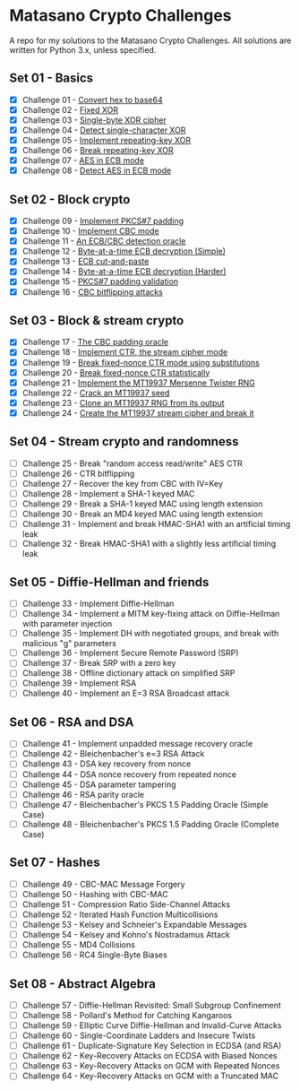 # Matasano Crypto Challenges

A repo for my solutions to the Matasano Crypto Challenges.
All solutions are written for Python 3.x, unless specified.

## Set 01 - Basics
- [x] Challenge 01 - [Convert hex to base64](https://github.com/xab13r/cryptopals/blob/master/set01challenge01.py)
- [x] Challenge 02 - [Fixed XOR](https://github.com/xab13r/cryptopals/blob/master/set01challenge02.py)
- [x] Challenge 03 - [Single-byte XOR cipher](https://github.com/xab13r/cryptopals/blob/master/set01challenge03.py)
- [x] Challenge 04 - [Detect single-character XOR](https://github.com/xab13r/cryptopals/blob/master/set01challenge04.py)
- [x] Challenge 05 - [Implement repeating-key XOR](https://github.com/xab13r/cryptopals/blob/master/set01challenge05.py)
- [x] Challenge 06 - [Break repeating-key XOR](https://github.com/xab13r/cryptopals/blob/master/set01challenge06.py)
- [x] Challenge 07 - [AES in ECB mode](https://github.com/xab13r/cryptopals/blob/master/set01challenge07.py)
- [x] Challenge 08 - [Detect AES in ECB mode](https://github.com/xab13r/cryptopals/blob/master/set01challenge08.py)

## Set 02 - Block crypto
- [x] Challenge 09 - [Implement PKCS#7 padding](https://github.com/xab13r/cryptopals/blob/master/set02challenge09.py)
- [x] Challenge 10 - [Implement CBC mode](https://github.com/xab13r/cryptopals/blob/master/set02challenge10.py)
- [x] Challenge 11 - [An ECB/CBC detection oracle](https://github.com/xab13r/cryptopals/blob/master/set02challenge11.py)
- [x] Challenge 12 - [Byte-at-a-time ECB decryption (Simple)](https://github.com/xab13r/cryptopals/blob/master/set02challenge12.py)
- [x] Challenge 13 - [ECB cut-and-paste](https://github.com/xab13r/cryptopals/blob/master/set02challenge13.py)
- [x] Challenge 14 - [Byte-at-a-time ECB decryption (Harder)](https://github.com/xab13r/cryptopals/blob/master/set02challenge14.py)
- [x] Challenge 15 - [PKCS#7 padding validation](https://github.com/xab13r/cryptopals/blob/master/set02challenge15.py)
- [x] Challenge 16 - [CBC bitflipping attacks](https://github.com/xab13r/cryptopals/blob/master/set02challenge16.py)

## Set 03 - Block & stream crypto
- [x] Challenge 17 - [The CBC padding oracle](https://github.com/xab13r/cryptopals/blob/master/set03challenge17.py)
- [x] Challenge 18 - [Implement CTR, the stream cipher mode](https://github.com/xab13r/cryptopals/blob/master/set03challenge18.py)
- [x] Challenge 19 - [Break fixed-nonce CTR mode using substitutions](https://github.com/xab13r/cryptopals/blob/master/set03challenge19.py)
- [x] Challenge 20 - [Break fixed-nonce CTR statistically](https://github.com/xab13r/cryptopals/blob/master/set03challenge20.py)
- [x] Challenge 21 - [Implement the MT19937 Mersenne Twister RNG](https://github.com/xab13r/cryptopals/blob/master/set03challenge21.py)
- [x] Challenge 22 - [Crack an MT19937 seed](https://github.com/xab13r/cryptopals/blob/master/set03challenge22.py)
- [x] Challenge 23 - [Clone an MT19937 RNG from its output](https://github.com/xab13r/cryptopals/blob/master/set03challenge23.py)
- [x] Challenge 24 - [Create the MT19937 stream cipher and break it](https://github.com/xab13r/cryptopals/blob/master/set03challenge24.py)

## Set 04 - Stream crypto and randomness
- [ ] Challenge 25 - Break "random access read/write" AES CTR
- [ ] Challenge 26 - CTR bitflipping
- [ ] Challenge 27 - Recover the key from CBC with IV=Key
- [ ] Challenge 28 - Implement a SHA-1 keyed MAC
- [ ] Challenge 29 - Break a SHA-1 keyed MAC using length extension
- [ ] Challenge 30 - Break an MD4 keyed MAC using length extension
- [ ] Challenge 31 - Implement and break HMAC-SHA1 with an artificial timing leak
- [ ] Challenge 32 - Break HMAC-SHA1 with a slightly less artificial timing leak

## Set 05 - Diffie-Hellman and friends
- [ ] Challenge 33 - Implement Diffie-Hellman
- [ ] Challenge 34 - Implement a MITM key-fixing attack on Diffie-Hellman with parameter injection
- [ ] Challenge 35 - Implement DH with negotiated groups, and break with malicious "g" parameters
- [ ] Challenge 36 - Implement Secure Remote Password (SRP)
- [ ] Challenge 37 - Break SRP with a zero key
- [ ] Challenge 38 - Offline dictionary attack on simplified SRP
- [ ] Challenge 39 - Implement RSA
- [ ] Challenge 40 - Implement an E=3 RSA Broadcast attack

## Set 06 - RSA and DSA
- [ ] Challenge 41 - Implement unpadded message recovery oracle
- [ ] Challenge 42 - Bleichenbacher's e=3 RSA Attack
- [ ] Challenge 43 - DSA key recovery from nonce
- [ ] Challenge 44 - DSA nonce recovery from repeated nonce
- [ ] Challenge 45 - DSA parameter tampering
- [ ] Challenge 46 - RSA parity oracle
- [ ] Challenge 47 - Bleichenbacher's PKCS 1.5 Padding Oracle (Simple Case)
- [ ] Challenge 48 - Bleichenbacher's PKCS 1.5 Padding Oracle (Complete Case)

## Set 07 - Hashes
- [ ] Challenge 49 - CBC-MAC Message Forgery
- [ ] Challenge 50 - Hashing with CBC-MAC
- [ ] Challenge 51 - Compression Ratio Side-Channel Attacks
- [ ] Challenge 52 - Iterated Hash Function Multicollisions
- [ ] Challenge 53 - Kelsey and Schneier's Expandable Messages
- [ ] Challenge 54 - Kelsey and Kohno's Nostradamus Attack
- [ ] Challenge 55 - MD4 Collisions
- [ ] Challenge 56 - RC4 Single-Byte Biases

## Set 08 - Abstract Algebra
- [ ] Challenge 57 - Diffie-Hellman Revisited: Small Subgroup Confinement
- [ ] Challenge 58 - Pollard's Method for Catching Kangaroos
- [ ] Challenge 59 - Elliptic Curve Diffie-Hellman and Invalid-Curve Attacks
- [ ] Challenge 60 - Single-Coordinate Ladders and Insecure Twists
- [ ] Challenge 61 - Duplicate-Signature Key Selection in ECDSA (and RSA)
- [ ] Challenge 62 - Key-Recovery Attacks on ECDSA with Biased Nonces
- [ ] Challenge 63 - Key-Recovery Attacks on GCM with Repeated Nonces
- [ ] Challenge 64 - Key-Recovery Attacks on GCM with a Truncated MAC